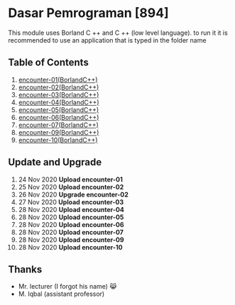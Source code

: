 # Dasar Pemrograman [894]
This module uses Borland C ++ and C ++ (low level language). to run it it is recommended to use an application that is typed in the folder name

## Table of Contents
1. [encounter-01(BorlandC++)](https://github.com/Dhn-nys/cppubsi/tree/main/encounter-01(BorlandC%2B%2B))
2. [encounter-02(BorlandC++)](https://github.com/Dhn-nys/cppubsi/tree/main/encounter-02(BorlandC%2B%2B))
3. [encounter-03(BorlandC++)](https://github.com/Dhn-nys/cppubsi/tree/main/encounter-03(BorlandC%2B%2B))
4. [encounter-04(BorlandC++)](https://github.com/Dhn-nys/cppubsi/tree/main/encounter-04(BorlandC%2B%2B))
5. [encounter-05(BorlandC++)](https://github.com/Dhn-nys/cppubsi/tree/main/encounter-05(BorlandC%2B%2B))
6. [encounter-06(BorlandC++)](https://github.com/Dhn-nys/cppubsi/tree/main/encounter-06(BorlandC%2B%2B))
7. [encounter-07(BorlandC++)](https://github.com/Dhn-nys/cppubsi/tree/main/encounter-07(BorlandC%2B%2B))
8. [encounter-09(BorlandC++)](https://github.com/Dhn-nys/cppubsi/tree/main/encounter-09(BorlandC%2B%2B))
9. [encounter-10(BorlandC++)](https://github.com/Dhn-nys/cppubsi/tree/main/encounter-10(BorlandC%2B%2B))

## Update and Upgrade
1. 24 Nov 2020 <b>Upload encounter-01</b>
2. 25 Nov 2020 <b>Upload encounter-02</b>
3. 26 Nov 2020 <b>Upgrade encounter-02</b>
4. 27 Nov 2020 <b>Upload encounter-03</b>
5. 28 Nov 2020 <b>Upload encounter-04</b>
6. 28 Nov 2020 <b>Upload encounter-05</b>
7. 28 Nov 2020 <b>Upload encounter-06</b>
8. 28 Nov 2020 <b>Upload encounter-07</b>
9. 28 Nov 2020 <b>Upload encounter-09</b>
10. 28 Nov 2020 <b>Upload encounter-10</b>

## Thanks
- Mr. lecturer (I forgot his name) 😹 
- M. Iqbal (assistant professor)
